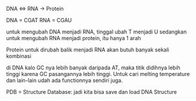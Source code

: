 DNA <=> RNA -> Protein

DNA = CGAT
RNA = CGAU

untuk mengubah DNA menjadi RNA, tinggal ubah T menjadi U
sedangkan untuk mengubah RNA menjadi protein, itu hanya 1 arah

Protein untuk dirubah balik menjadi RNA akan butuh banyak sekali kombinasi



di DNA kalo GC nya lebih banyak daripada AT, maka titik didihnya lebih tinggi karena GC pasangannya lebih tinggi. Untuk cari melting temperature dan lain-lain udah ada functionnya sendiri juga.

PDB = Structure Database: jadi kita bisa save dan load DNA Structure